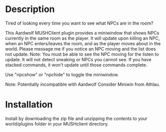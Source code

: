 Description
=====
Tired of looking every time you want to see what NPCs are in the room?

This Aardwolf MUSHClient plugin provides a miniwindow that shows NPCs currently in the same room as the player.  It will update upon killing an NPC, when an NPC enters/leaves the room, and as the player moves about in the world.  Please message me if you notice an NPC moving and the list does not update.
Note:  You must be able to see the NPC moving for the listen to update.  It will not detect sneaking or NPCs you cannot see.  If you have stacked commands, it won't update until those commands complete.

Use "npcshow" or "npchide" to toggle the miniwindow.

Note: Potentially incompatible with Aardwolf Consider Miniwin from Athlau.

Installation
=====
Install by downloading the zip file and unzipping the contents to your world/plugins folder in your MUSHclient directory.
